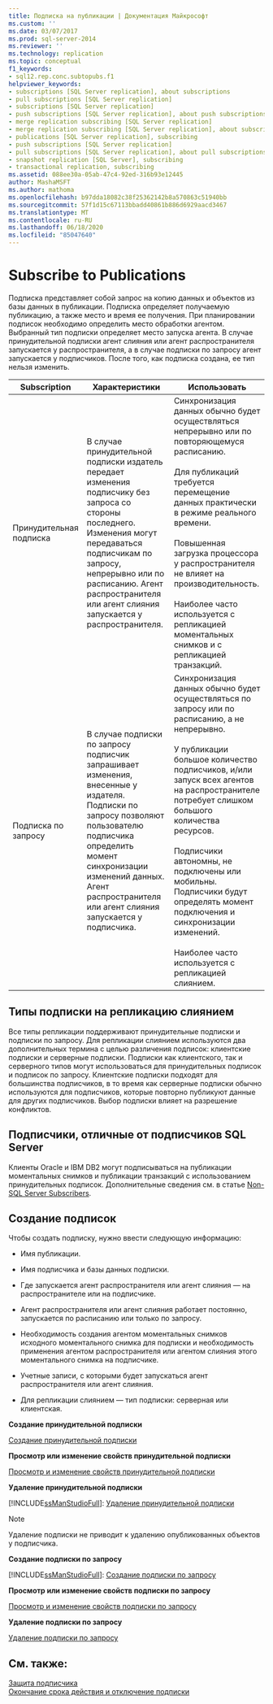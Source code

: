 ```yaml
---
title: Подписка на публикации | Документация Майкрософт
ms.custom: ''
ms.date: 03/07/2017
ms.prod: sql-server-2014
ms.reviewer: ''
ms.technology: replication
ms.topic: conceptual
f1_keywords:
- sql12.rep.conc.subtopubs.f1
helpviewer_keywords:
- subscriptions [SQL Server replication], about subscriptions
- pull subscriptions [SQL Server replication]
- subscriptions [SQL Server replication]
- push subscriptions [SQL Server replication], about push subscriptions
- merge replication subscribing [SQL Server replication]
- merge replication subscribing [SQL Server replication], about subscribing
- publications [SQL Server replication], subscribing
- push subscriptions [SQL Server replication]
- pull subscriptions [SQL Server replication], about pull subscriptions
- snapshot replication [SQL Server], subscribing
- transactional replication, subscribing
ms.assetid: 088ee30a-05ab-47c4-92ed-316b93e12445
author: MashaMSFT
ms.author: mathoma
ms.openlocfilehash: b97dda18082c38f25362142b8a570863c51940bb
ms.sourcegitcommit: 57f1d15c67113bbadd40861b886d6929aacd3467
ms.translationtype: MT
ms.contentlocale: ru-RU
ms.lasthandoff: 06/18/2020
ms.locfileid: "85047640"
---
```

# <a name="subscribe-to-publications"></a>Subscribe to Publications
  Подписка представляет собой запрос на копию данных и объектов из базы данных в публикации. Подписка определяет получаемую публикацию, а также место и время ее получения. При планировании подписок необходимо определить место обработки агентом. Выбранный тип подписки определяет место запуска агента. В случае принудительной подписки агент слияния или агент распространителя запускается у распространителя, а в случае подписки по запросу агент запускается у подписчиков. После того, как подписка создана, ее тип нельзя изменить.  
  
|Subscription|Характеристики|Использовать|  
|------------------|---------------------|--------------|  
|Принудительная подписка|В случае принудительной подписки издатель передает изменения подписчику без запроса со стороны последнего. Изменения могут передаваться подписчикам по запросу, непрерывно или по расписанию. Агент распространителя или агент слияния запускается у распространителя.|Синхронизация данных обычно будет осуществляться непрерывно или по повторяющемуся расписанию.<br /><br /> Для публикаций требуется перемещение данных практически в режиме реального времени.<br /><br /> Повышенная загрузка процессора у распространителя не влияет на производительность.<br /><br /> Наиболее часто используется с репликацией моментальных снимков и с репликацией транзакций.|  
|Подписка по запросу|В случае подписки по запросу подписчик запрашивает изменения, внесенные у издателя. Подписки по запросу позволяют пользователю подписчика определить момент синхронизации изменений данных. Агент распространителя или агент слияния запускается у подписчика.|Синхронизация данных обычно будет осуществляться по запросу или по расписанию, а не непрерывно.<br /><br /> У публикации большое количество подписчиков, и/или запуск всех агентов на распространителе потребует слишком большого количества ресурсов.<br /><br /> Подписчики автономны, не подключены или мобильны. Подписчики будут определять момент подключения и синхронизации изменений.<br /><br /> Наиболее часто используется с репликацией слиянием.|  
  
## <a name="merge-replication-subscription-types"></a>Типы подписки на репликацию слиянием  
 Все типы репликации поддерживают принудительные подписки и подписки по запросу. Для репликации слиянием используются два дополнительных термина с целью различения подписок: клиентские подписки и серверные подписки. Подписки как клиентского, так и серверного типов могут использоваться для принудительных подписок и подписок по запросу. Клиентские подписки подходят для большинства подписчиков, в то время как серверные подписки обычно используются для подписчиков, которые повторно публикуют данные для других подписчиков. Выбор подписки влияет на разрешение конфликтов.  
  
## <a name="non-sql-server-subscribers"></a>Подписчики, отличные от подписчиков SQL Server  
 Клиенты Oracle и IBM DB2 могут подписываться на публикации моментальных снимков и публикации транзакций с использованием принудительных подписок. Дополнительные сведения см. в статье [Non-SQL Server Subscribers](non-sql/non-sql-server-subscribers.md).  
  
## <a name="creating-subscriptions"></a>Создание подписок  
 Чтобы создать подписку, нужно ввести следующую информацию:  
  
-   Имя публикации.  
  
-   Имя подписчика и базы данных подписки.  
  
-   Где запускается агент распространителя или агент слияния — на распространителе или на подписчике.  
  
-   Агент распространителя или агент слияния работает постоянно, запускается по расписанию или только по запросу.  
  
-   Необходимость создания агентом моментальных снимков исходного моментального снимка для подписки и необходимость применения агентом распространителя или агентом слияния этого моментального снимка на подписчике.  
  
-   Учетные записи, с которыми будет запускаться агент распространителя или агент слияния.  
  
-   Для репликации слиянием — тип подписки: серверная или клиентская.  
  
 **Создание принудительной подписки**  
  
 [Создание принудительной подписки](create-a-push-subscription.md)  
  
 **Просмотр или изменение свойств принудительной подписки**  
  
 [Просмотр и изменение свойств принудительной подписки](view-and-modify-push-subscription-properties.md)  
  
 **Удаление принудительной подписки**  
  
 [!INCLUDE[ssManStudioFull](../../includes/ssmanstudiofull-md.md)]: [Удаление принудительной подписки](delete-a-push-subscription.md)  
  
> [!NOTE]  
>  Удаление подписки не приводит к удалению опубликованных объектов у подписчика.  
  
 **Создание подписки по запросу**  
  
 [!INCLUDE[ssManStudioFull](../../includes/ssmanstudiofull-md.md)]: [Создание подписки по запросу](create-a-pull-subscription.md)  
  
 **Просмотр или изменение свойств подписки по запросу**  
  
 [Просмотр и изменение свойств подписки по запросу](view-and-modify-pull-subscription-properties.md)  
  
 **Удаление подписки по запросу**  
  
 [Удаление подписки по запросу](delete-a-pull-subscription.md)  
  
## <a name="see-also"></a>См. также:  
 [Защита подписчика](security/secure-the-subscriber.md)   
 [Окончание срока действия и отключение подписки](subscription-expiration-and-deactivation.md)  
  
  
